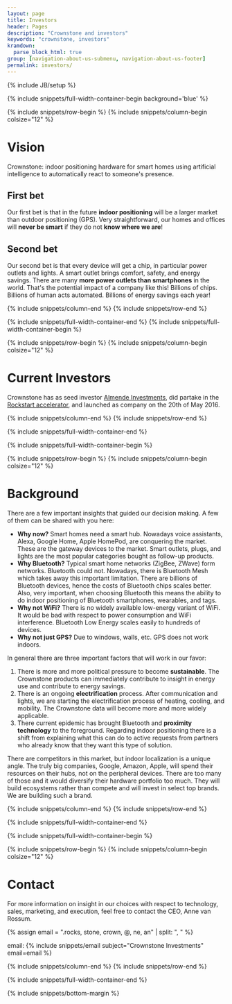 ```yaml
---
layout: page
title: Investors
header: Pages
description: "Crownstone and investors"
keywords: "crownstone, investors"
kramdown:
  parse_block_html: true
group: [navigation-about-us-submenu, navigation-about-us-footer]
permalink: investors/
---
```

{% include JB/setup %}

{% include snippets/full-width-container-begin background='blue' %}

{% include snippets/row-begin %}
{% include snippets/column-begin colsize="12" %}

# Vision

Crownstone: indoor positioning hardware for smart homes using artificial intelligence to automatically react to someone's presence.

## First bet

Our first bet is that in the future **indoor positioning** will be a larger market than outdoor positioning (GPS). Very straightforward, our homes and offices will **never be smart** if they do not **know where we are**!

## Second bet

Our second bet is that every device will get a chip, in particular power outlets and lights. A smart outlet brings comfort, safety, and energy savings. There are many **more power outlets than smartphones** in the world. That's the potential impact of a company like this! Billions of chips. Billions of human acts automated. Billions of energy savings each year!

{% include snippets/column-end %}
{% include snippets/row-end %}

{% include snippets/full-width-container-end %}
{% include snippets/full-width-container-begin %}

{% include snippets/row-begin %}
{% include snippets/column-begin colsize="12" %}

# Current Investors

Crownstone has as seed investor [Almende Investments](http://almende-investments.com), did partake in the [Rockstart accelerator](http://www.rockstart.com/blog/rockstart-introduces-participants-of-2016-smart-energy-accelerator), and launched as company on the 20th of May 2016.

{% include snippets/column-end %}
{% include snippets/row-end %}

{% include snippets/full-width-container-end %}

{% include snippets/full-width-container-begin %}

{% include snippets/row-begin %}
{% include snippets/column-begin colsize="12" %}

# Background

There are a few important insights that guided our decision making. A few of them can be shared with you here:

* **Why now?** Smart homes need a smart hub. Nowadays voice assistants, Alexa, Google Home, Apple HomePod, are conquering the market. These are the gateway devices to the market. Smart outlets, plugs, and lights are the most popular categories bought as follow-up products.
* **Why Bluetooth?** Typical smart home networks (ZigBee, ZWave) form networks. Bluetooth could not. Nowadays, there is Bluetooth Mesh which takes away this important limitation. There are billions of Bluetooth devices, hence the costs of Bluetooth chips scales better. Also, very important, when choosing Bluetooth this means the ability to do indoor positioning of Bluetooth smartphones, wearables, and tags.
* **Why not WiFi?** There is no widely available low-energy variant of WiFi. It would be bad with respect to power consumption and WiFi interference. Bluetooth Low Energy scales easily to hundreds of devices.
* **Why not just GPS?** Due to windows, walls, etc. GPS does not work indoors.

In general there are three important factors that will work in our favor:

1. There is more and more political pressure to become **sustainable**. The Crownstone products can immediately contribute to insight in energy use and contribute to energy savings.
2. There is an ongoing **electrification** process. After communication and lights, we are starting the electrification process of heating, cooling, and mobility. The Crownstone data will become more and more widely applicable.
3. There current epidemic has brought Bluetooth and **proximity technology** to the foreground. Regarding indoor positioning there is a shift from explaining what this can do to active requests from partners who already know that they want this type of solution.

There are competitors in this market, but indoor localization is a unique angle. The truly big companies, Google, Amazon, Apple, will spend their resources on their hubs, not on the peripheral devices. There are too many of those and it would diversify their hardware portfolio too much. They will build ecosystems rather than compete and will invest in select top brands. We are building such a brand.

{% include snippets/column-end %}
{% include snippets/row-end %}

{% include snippets/full-width-container-end %}

{% include snippets/full-width-container-begin %}

{% include snippets/row-begin %}
{% include snippets/column-begin colsize="12" %}

# Contact

For more information on insight in our choices with respect to technology, sales, marketing, and execution, feel free to contact the CEO, Anne van Rossum.

{% assign email = ".rocks, stone, crown, @, ne, an" | split: ", "  %}
<div class="email"><i class='el el-envelope'></i> email: {% include snippets/email subject="Crownstone Investments" email=email %}</div>

{% include snippets/column-end %}
{% include snippets/row-end %}

{% include snippets/full-width-container-end %}

{% include snippets/bottom-margin %}
